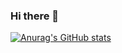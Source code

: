 ### Hi there 👋
[![Anurag's GitHub stats](https://github-readme-stats.vercel.app/api?username=anthonyBosek)](https://github.com/anuraghazra/github-readme-stats)

<!--
**anthonyBosek/anthonyBosek** is a ✨ _special_ ✨ repository because its `README.md` (this file) appears on your GitHub profile.

Here are some ideas to get you started:

- 🔭 I’m currently working on ...
- 🌱 I’m currently learning ...
- 👯 I’m looking to collaborate on ...
- 🤔 I’m looking for help with ...
- 💬 Ask me about ...
- 📫 How to reach me: ...
- 😄 Pronouns: ...
- ⚡ Fun fact: ...
-->
